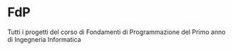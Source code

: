# FdP
Tutti i progetti del corso di Fondamenti di Programmazione del Primo anno di Ingegneria Informatica
